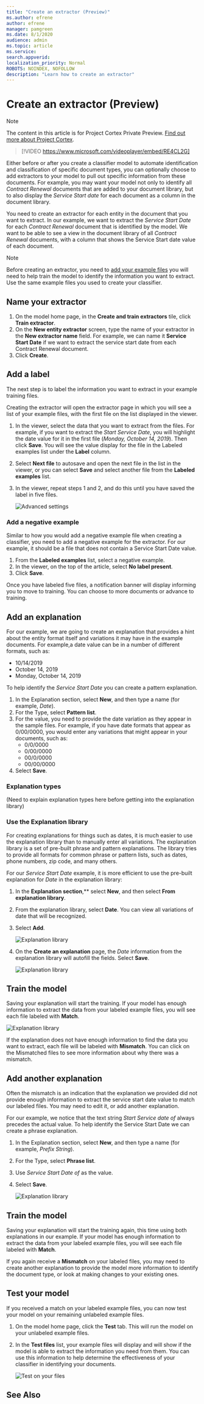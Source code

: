 ```yaml
---
title: "Create an extractor (Preview)"
ms.author: efrene
author: efrene
manager: pamgreen
ms.date: 8/1/2020
audience: admin
ms.topic: article
ms.service: 
search.appverid: 
localization_priority: Normal
ROBOTS: NOINDEX, NOFOLLOW
description: "Learn how to create an extractor"
---
```


# Create an extractor (Preview)
> [!Note] 
> The content in this article is for Project Cortex Private Preview. [Find out more about Project Cortex](https://aka.ms/projectcortex).</br>

> [!VIDEO https://www.microsoft.com/videoplayer/embed/RE4CL2G]</br> 

Either before or after you create a classifier model to automate identification and classification of specific document types, you can optionally choose to add extractors to your model to pull out specific information from these documents. For example, you may want your model not only to identify all *Contract Renewal* documents that are added to your document library, but to also display the *Service Start date* for each document as a column in the document library.

You need to create an extractor for each entity in the document that you want to extract. In our example, we want to extract the *Service Start Date* for each *Contract Renewal* document that is identified by the model. We want to be able to see a view in the document library of all *Contract Renewal* documents, with a column that shows the Service Start date value of each document.

> [!Note]
> Before creating an extractor, you need to [add your example files]() you will need to help train the model to identify the information you want to extract. Use the same example files you used to create your classifier.


## Name your extractor

1. On the model home page, in the **Create and train extractors** tile, click **Train extractor**.
2. On the **New entity extractor** screen, type the name of your extractor in the **New extractor name** field. For example, we can name it **Service Start Date** if we want to extract the service start date from each Contract Renewal document.
3. Click **Create**.

## Add a label

The next step is to label the information you want to extract in your example training files.

Creating the extractor will open the extractor page in which you will see a list of your example files, with the first file on the list displayed in the viewer.

1. In the viewer, select the data that you want to extract from the files. For example, if you want to extract the *Start Service Date*, you will highlight the date value for it in the first file (*Monday, October 14, 2019*). Then click **Save**.  You will see the value display for the file in the Labeled examples list under the **Label** column.
2. Select **Next file** to autosave and open the next file in the list in the viewer, or you can select **Save** and select another file from the **Labeled examples** list.
3. In the viewer, repeat steps 1 and 2, and do this until you have saved the label in five files.

    ![Advanced settings](../media/content-understanding/select-service-start-date.png) 


### Add a negative example

Similar to how you would add a negative example file when creating a classifier, you need to add a negative example for the extractor. For our example, it should be a file that does not contain a Service Start Date value.

1. From the **Labeled examples** list, select a negative example.
2. In the viewer, on the top of the article, select **No label present**.
3. Click **Save**.
 
Once you have labeled five files, a notification banner will display informing you to move to training. You can choose to more documents or advance to training. 

## Add an explanation

For our example, we are going to create an explanation that provides a hint about the entity format itself and variations it may have in the example documents. For example,a date value can be in a number of different formats, such as:
- 10/14/2019
- October 14, 2019
- Monday, October 14, 2019
 

To help identify the *Service Start Date* you can create a pattern explanation.

1. In the Explanation section, select **New**, and then type a name (for example, *Date*).
2. For the Type, select **Pattern list**.
3. For the value, you need to provide the date variation as they appear in the sample files. For example, if you have date formats that appear as 0/00/0000, you would enter any variations that might appear in your documents, such as:
    - 0/0/0000
    - 0/00/0000
    - 00/0/0000
    - 00/00/0000
4. Select **Save**.

### Explanation types

(Need to explain explanation types here before getting into the explanation library)

### Use the Explanation library

For creating explanations for things such as dates, it is much easier to use the explanation library than to manually enter all variations. The explanation library is a set of pre-built phrase and pattern explanations. The library tries to provide all formats for common phrase or pattern lists, such as dates, phone numbers, zip code, and many others. 

For our *Service Start Date* example, it is more efficient to use the pre-built explanation for *Date* in the explanation library:

1. In the **Explanation section**,** select **New**, and then select **From explanation library**.
2. From the explanation library, select **Date**. You can view all variations of date that will be recognized.
3. Select **Add**.</br>

    ![Explanation library](../media/content-understanding/explanation-library.png) 

4. On the **Create an explanation** page, the *Date* information from the explanation library will autofill the fields. Select **Save**.</br>

    ![Explanation library](../media/content-understanding/date-explanation-library.png) 

 
## Train the model 

Saving your explanation will start the training. If your model has enough information to extract the data from your labeled example files, you will see each file labeled with **Match**.  

![Explanation library](../media/content-understanding/match2.png) 

If the explanation does not have enough information to find the data you want to extract, each file will be labeled with **Mismatch**. You can click on the Mismatched files to see more information about why there was a mismatch.


## Add another explanation

Often the mismatch is an indication that the explanation we provided did not provide enough information to extract the service start date value to match our labeled files. You may need to edit it, or add another explanation.

For our example, we notice that the text string *Start Service date of* always precedes the actual value. To help identify the Service Start Date we can create a phrase explanation.

1. In the Explanation section, select **New**, and then type a name (for example, *Prefix String*).
2. For the Type, select **Phrase list**.
3. Use *Service Start Date of* as the value.
4. Select **Save**.

    ![Explanation library](../media/content-understanding/prefix-string.png) 


## Train the model

Saving your explanation will start the training again, this time using both explanations in our example. If your model has enough information to extract the data from your labeled example files, you will see each file labeled with **Match**. 

If you again receive a **Mismatch** on your labeled files, you may need to create another explanation to provide the model more information to identify the document type, or look at making changes to your existing ones.

## Test your model

If you received a match on your labeled example files, you can now test your model on your remaining unlabeled example files.

1. On the model home page, click the **Test** tab.  This will run the model on your unlabeled example files.
2. In the **Test files** list, your example files will display and will show if the model is able to extract the information you need from them. You can use this information to help determine the effectiveness of your classifier in identifying your documents.

    ![Test on your files](../media/content-understanding/test-filies-extractor.png) 

## See Also
  




